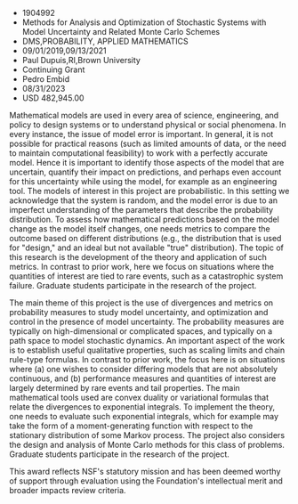 
* 1904992
* Methods for Analysis and Optimization of Stochastic Systems with Model Uncertainty and Related Monte Carlo Schemes
* DMS,PROBABILITY, APPLIED MATHEMATICS
* 09/01/2019,09/13/2021
* Paul Dupuis,RI,Brown University
* Continuing Grant
* Pedro Embid
* 08/31/2023
* USD 482,945.00

Mathematical models are used in every area of science, engineering, and policy
to design systems or to understand physical or social phenomena. In every
instance, the issue of model error is important. In general, it is not possible
for practical reasons (such as limited amounts of data, or the need to maintain
computational feasibility) to work with a perfectly accurate model. Hence it is
important to identify those aspects of the model that are uncertain, quantify
their impact on predictions, and perhaps even account for this uncertainty while
using the model, for example as an engineering tool. The models of interest in
this project are probabilistic. In this setting we acknowledge that the system
is random, and the model error is due to an imperfect understanding of the
parameters that describe the probability distribution. To assess how
mathematical predictions based on the model change as the model itself changes,
one needs metrics to compare the outcome based on different distributions (e.g.,
the distribution that is used for "design," and an ideal but not available
"true" distribution). The topic of this research is the development of the
theory and application of such metrics. In contrast to prior work, here we focus
on situations where the quantities of interest are tied to rare events, such as
a catastrophic system failure. Graduate students participate in the research of
the project.

The main theme of this project is the use of divergences and metrics on
probability measures to study model uncertainty, and optimization and control in
the presence of model uncertainty. The probability measures are typically on
high-dimensional or complicated spaces, and typically on a path space to model
stochastic dynamics. An important aspect of the work is to establish useful
qualitative properties, such as scaling limits and chain rule-type formulas. In
contrast to prior work, the focus here is on situations where (a) one wishes to
consider differing models that are not absolutely continuous, and (b)
performance measures and quantities of interest are largely determined by rare
events and tail properties. The main mathematical tools used are convex duality
or variational formulas that relate the divergences to exponential integrals. To
implement the theory, one needs to evaluate such exponential integrals, which
for example may take the form of a moment-generating function with respect to
the stationary distribution of some Markov process. The project also considers
the design and analysis of Monte Carlo methods for this class of problems.
Graduate students participate in the research of the project.

This award reflects NSF's statutory mission and has been deemed worthy of
support through evaluation using the Foundation's intellectual merit and broader
impacts review criteria.
